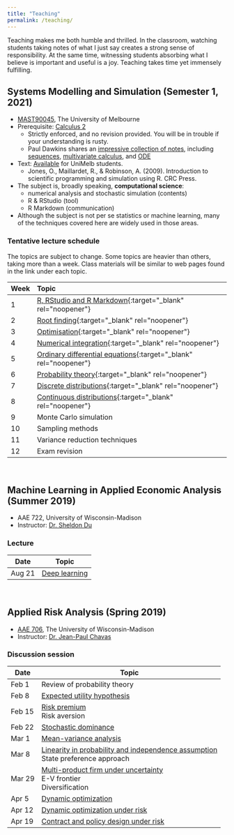 ```yaml
---
title: "Teaching"
permalink: /teaching/
---
```

Teaching makes me both humble and thrilled. In the classroom, watching students taking notes of what I just say creates a strong sense of responsibility. At the same time, witnessing students absorbing what I believe is important and useful is a joy. Teaching takes time yet immensely fulfilling.

## Systems Modelling and Simulation (Semester 1, 2021)
- [MAST90045](https://handbook.unimelb.edu.au/2021/subjects/mast90045), The University of Melbourne
- Prerequisite: [Calculus 2](https://handbook.unimelb.edu.au/subjects/mast10006/print)
  - Strictly enforced, and no revision provided. You will be in trouble if your understanding is rusty.
  - Paul Dawkins shares an [impressive collection of notes](https://tutorial.math.lamar.edu), including [sequences](https://tutorial.math.lamar.edu/classes/calcii/sequences.aspx), [multivariate calculus](https://tutorial.math.lamar.edu/classes/calciii/calciii.aspx), and [ODE](https://tutorial.math.lamar.edu/classes/de/de.aspx)
- Text: [Available](http://cat.lib.unimelb.edu.au:80/record=b5904690~S15) for UniMelb students.
  - Jones, O., Maillardet, R., & Robinson, A. (2009). Introduction to scientific programming and simulation using R. CRC Press.
- The subject is, broadly speaking, **computational science**:
  - numerical analysis and stochastic simulation (contents)
  - R & RStudio (tool)
  - R Markdown (communication)
- Although the subject is not per se statistics or machine learning, many of the techniques covered here are widely used in those areas.

### Tentative lecture schedule
The topics are subject to change. Some topics are heavier than others, taking more than a week. Class materials will be similar to web pages found in the link under each topic.

| Week | Topic |
| :--- | :--- |
| 1 | [R, RStudio and R Markdown](/files/r_rstudio_rmarkdown.html){:target="_blank" rel="noopener"} |
| 2 | [Root finding](/files/root_finding.html){:target="_blank" rel="noopener"} |
| 3 | [Optimisation](/files/optimisation.html){:target="_blank" rel="noopener"} |
| 4 | [Numerical integration](/files/numerical_integration.html){:target="_blank" rel="noopener"} |
| 5 | [Ordinary differential equations](/files/differential_equation.html){:target="_blank" rel="noopener"} |
| 6 | [Probability theory](/files/probability_theory.html){:target="_blank" rel="noopener"} |
| 7 | [Discrete distributions](/files/named_distributions.html#discrete-distributions){:target="_blank" rel="noopener"} |
| 8 | [Continuous distributions](/files/named_distributions.html#continuous-distributions){:target="_blank" rel="noopener"} |
| 9 | Monte Carlo simulation |
| 10 | Sampling methods |
| 11 | Variance reduction techniques |
| 12 | Exam revision |


<br/>


## Machine Learning in Applied Economic Analysis (Summer 2019)

* AAE 722, University of Wisconsin-Madison
* Instructor: [Dr. Sheldon Du](https://aae.wisc.edu/faculty/xdu23/)

### Lecture
| Date | Topic |
| --- | --- |
| Aug 21 | [Deep learning](/files/AAE722DL.pdf) |

<!--
<a href="https://colab.research.google.com/drive/1b-4tMdbJCuPylJZH3gbliDJWhORvgjmj">exercise 1</a><br>
<a href="https://colab.research.google.com/drive/1WRnpuaSOXbJ17WoWW2aWg9qevCLrgIWH">exercise 2</a><br>
<a href="https://colab.research.google.com/drive/1OqQIFswr8X3Gl2FQfOotTPLXRvCU2bPM">exercise 3</a>
-->

<br/>


## Applied Risk Analysis (Spring 2019)

- [AAE 706](https://aae.wisc.edu/aae706/), The University of Wisconsin-Madison
- Instructor: [Dr. Jean-Paul Chavas](https://aae.wisc.edu/faculty/jchavas/)

### Discussion session
| Date | Topic |
| --- | --- |
| Feb 1 | Review of probability theory |
| Feb 8 | [Expected utility hypothesis](/files/aae706_disc_20190208.pdf) |
| Feb 15 | [Risk premium](/files/aae706_disc_20190215.pdf)<br/>Risk aversion |
| Feb 22 | [Stochastic dominance](/files/aae706_disc_20190222.pdf) |
| Mar 1 | [Mean-variance analysis]() |
| Mar 8 | [Linearity in probability and independence assumption](/files/aae706_disc_20190308.pdf)<br/>State preference approach |
| Mar 29 | [Multi-product firm under uncertainty](/files/aae706_disc_20190329.pdf)<br/>E-V frontier<br/>Diversification |
| Apr 5 | [Dynamic optimization](/files/aae706_disc_20190405.pdf) |
| Apr 12 | [Dynamic optimization under risk](/files/aae706_disc_20190412.pdf) |
| Apr 19 | [Contract and policy design under risk](/files/aae706_disc_20190419.pdf) |

<!--
<a href="/files/solver_tutorial.xlsx">Solver demo</a>
<a href="/files/aae706_disc_20190201.pdf">notes</a>
-->
